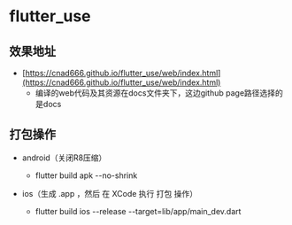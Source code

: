 # flutter_use

## 效果地址

- [https://cnad666.github.io/flutter_use/web/index.html](https://cnad666.github.io/flutter_use/web/index.html)
  - 编译的web代码及其资源在docs文件夹下，这边github page路径选择的是docs


## 打包操作

- android（关闭R8压缩）
   - flutter build apk --no-shrink

- ios（生成 .app ，然后 在 XCode 执行 打包 操作）
   - flutter build ios --release --target=lib/app/main_dev.dart
